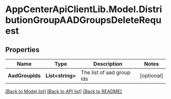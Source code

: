 # AppCenterApiClientLib.Model.DistributionGroupAADGroupsDeleteRequest
## Properties

Name | Type | Description | Notes
------------ | ------------- | ------------- | -------------
**AadGroupIds** | **List&lt;string&gt;** | The list of aad group ids | [optional] 

[[Back to Model list]](../README.md#documentation-for-models) [[Back to API list]](../README.md#documentation-for-api-endpoints) [[Back to README]](../README.md)

